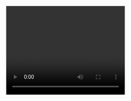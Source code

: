 <video width="320" height="240" controls>
  <source src="Shared/Video/demo.mov" type="video/mp4">
</video>
